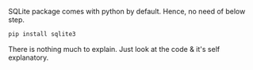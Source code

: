 SQLite package comes with python by default. Hence, no need of below step.
```python
pip install sqlite3
```
There is nothing much to explain. Just look at the code & it's self explanatory.
